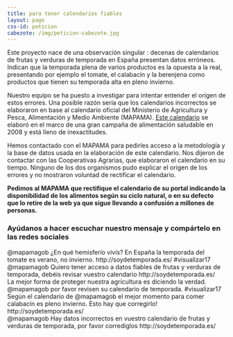 ```yaml
---
title: para tener calendarios fiables
layout: page
css-id: peticion
cabezote: /img/peticion-cabezote.jpg
---
```


Este proyecto nace de una observación singular : decenas de calendarios de frutas y verduras de temporada en España presentan datos erróneos. Indican que la temporada plena de varios productos es la opuesta a la real, presentando por ejemplo el tomate, el calabacín y la berenjena como productos que tienen su temporada alta en pleno invierno.

Nuestro equipo se ha puesto a investigar para intentar entender el origen de estos errores. Una posible razón sería que los calendarios incorrectos se elaboraron en base al calendario oficial del Ministerio de Agricultura y Pesca, Alimentación y Medio Ambiente (MAPAMA). <a href="http://www.alimentacion.es/es/campanas/frutas/frutas_verduras_temporada/" target="_blank"> Este calendario</a> se elaboró en el marco de una gran campaña de alimentación saludable en 2008 y está lleno de inexactitudes.

Hemos contactado con el MAPAMA para pedirles acceso a la metodología y la base de datos usada en la elaboración de este calendario. Nos dijeron de contactar con las Cooperativas Agrarias, que elaboraron el calendario en su tiempo. Ninguno de los dos organismos pudo explicar el origen de los errores y no mostraron voluntad de rectificar el calendario.

**Pedimos al MAPAMA que rectifique el calendario de su portal indicando la disponibilidad de los alimentos según su ciclo natural, o en su defecto que lo retire de la web ya que sigue llevando a confusión a millones de personas.**

### Ayúdanos a hacer escuchar nuestro mensaje y compártelo en las redes sociales

<div class="peticion">
  @mapamagob ¿En qué hemisferío vivís? En España la temporada del tomate es verano, no invierno. http://soydetemporada.es/ #visualizar17  <a href="https://twitter.com/intent/tweet?text={{"@mapamagob ¿En qué hemisferío vivís? En España la temporada del tomate es verano, no invierno. http://soydetemporada.es/ #visualizar17 " | url_encode }}" target="_blank"><i class="fa fa-twitter"></i></a>
</div>

<div class="peticion">
  @mapamagob Quiero tener acceso a datos fiables de frutas y verduras de temporada, debéis revisar vuestro calendario http://soydetemporada.es/ <a href="https://twitter.com/intent/tweet?text={{"@mapamagob quiero tener acceso a datos fiables de frutas y verduras de temporada, debéis revisar vuestro calendario http://soydetemporada.es/" | url_encode }}" target="_blank"><i class="fa fa-twitter"></i></a>
</div>

<div class="peticion">
La mejor forma de proteger nuestra agricultura es diciendo la verdad. @mapamagob por favor revisen su calendario de temporada. #visualizar17 <a href="https://twitter.com/intent/tweet?text={{"La mejor forma de proteger nuestra agricultura es diciendo la verdad. @mapamagob por favor revisen su calendario de temporada. #visualizar17" | url_encode }}" target="_blank"><i class="fa fa-twitter"></i></a>
</div>

<div class="peticion">
  Según el calendario de @mapamagob el mejor momento para comer calabacín es pleno invierno. Esto hay que corregirlo!  http://soydetemporada.es/ <a href="https://twitter.com/intent/tweet?text={{"Según el calendario de @mapamagob el mejor momento para comer calabacín es pleno invierno. Esto hay que corregirlo!  http://soydetemporada.es/" | url_encode }}" target="_blank"><i class="fa fa-twitter"></i></a>
</div>

<div class="peticion">
  @mapamagob Hay datos incorrectos en vuestro calendario de frutas y verduras de temporada, por favor corrediglos http://soydetemporada.es/ <a href="https://twitter.com/intent/tweet?text={{"@mapamagob hay datos incorrectos en vuestro calendario de frutas y verduras de temporada, por favor corrediglos http://soydetemporada.es/" | url_encode }}" target="_blank"><i class="fa fa-twitter"></i></a>
</div>
